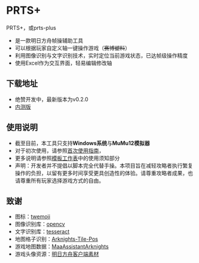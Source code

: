 # PRTS+

PRTS+，或prts-plus

- 是一款明日方舟帧操辅助工具
- 可以根据玩家自定义轴一键操作游戏（~~赛博塑料~~）
- 利用图像识别与文字识别技术，实时定位当前游戏状态，已达帧级操作精度
- 使用Excel作为交互界面，轻易编辑修改轴

## 下载地址

- 绝赞开发中，最新版本为v0.2.0
- [内测版](https://github.com/jue-ce-zhe/prts-plus/releases)

## 使用说明

- 截至目前，本工具只支持**Windows系统**与**MuMu12模拟器**
- 对于初次使用，请参照[首次使用指南](https://github.com/jue-ce-zhe/prts-plus/blob/main/%E9%A6%96%E6%AC%A1%E4%BD%BF%E7%94%A8%E6%8C%87%E5%8D%97.txt)，
- 更多说明请参照[模板工作表](https://github.com/jue-ce-zhe/prts-plus/blob/main/template.xlsm)中的使用须知部分
- 声明：开发者并不提倡以脚本完全代替手操。本项目旨在减轻攻略者执行繁复操作的负担，以留有更多时间享受更具创造性的体验。请尊重攻略者成果，也请尊重所有玩家选择游戏方式的自由。

## 致谢

- 图标：[twemoji](https://github.com/twitter/twemoji)
- 图像识别库：[opencv](https://github.com/opencv/opencv)
- 文字识别库：[tesseract](https://github.com/tesseract-ocr/tesseract)
- 地图格子识别：[Arknights-Tile-Pos](https://github.com/yuanyan3060/Arknights-Tile-Pos)
- 游戏地图数据：[MaaAssistantArknights](https://github.com/MaaAssistantArknights/MaaAssistantArknights)
- 游戏头像资源：[明日方舟客户端素材](https://github.com/yuanyan3060/ArknightsGameResource)
